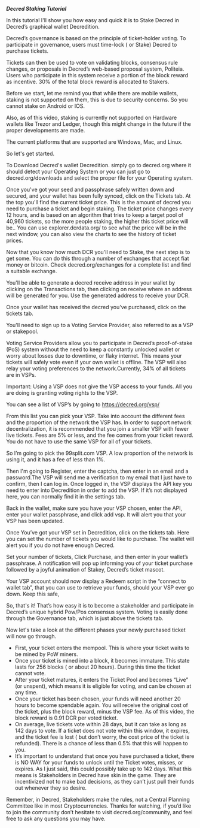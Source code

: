 ***Decred Staking Tutorial***

In this tutorial I'll show you how easy and quick it is to Stake Decred in Decred’s graphical wallet Decredition.

Decred’s governance is based on the principle of ticket-holder voting. To participate in governance, users must time-lock ( or Stake) Decred to purchase tickets. 

Tickets can then be used to vote on validating blocks, consensus rule changes, or proposals in Decred’s web-based proposal system, Politeia. Users who participate in this system receive a portion of the block reward as incentive. 30% of the total block reward is allocated to Stakers.

Before we start, let me remind you that while there are mobile wallets, staking is not supported on them, this is due to security concerns. So you cannot stake on Android or IOS.

Also, as of this video, staking is currently not supported on Hardware wallets like Trezor and Ledger, though this might change in the future if the proper developments are made.

The current platforms that are supported are Windows, Mac, and Linux.

So let's get started.

To Download Decred's wallet Decredition. simply go to decred.org where it should detect your Operating System or you can just go to decred.org/downloads and select the proper file for your Operating system.

Once you've got your seed and passphrase safely written down and secured, and your wallet has been fully synced, click on the Tickets tab. At the top you'll find the current ticket price. This is the amount of decred you need to purchase a ticket and begin staking. The ticket price changes every 12 hours, and is based on an algorithm that tries to keep a target pool of 40,960 tickets, so the more people staking, the higher this ticket price will be..  You can use explorer.dcrdata.org/ to see what the price will be in the next window, you can also view the charts to see the history of ticket prices.

Now that you know how much DCR you'll need to Stake, the next step is to get some. You can do this through a number of exchanges that accept fiat money or bitcoin. Check decred.org/exchanges for a complete list and find a suitable exchange.

You'll be able to generate a decred receive address in your wallet by clicking on the Transactions tab, then clicking on receive where an address will be generated for you. Use the generated address to receive your DCR.


Once your wallet has received the decred you've purchased, click on the tickets tab.

You'll need to sign up to a Voting Service Provider, also referred to as a VSP or stakepool. 

Voting Service Providers allow you to participate in Decred’s proof-of-stake (PoS) system without the need to keep a constantly unlocked wallet or worry about losses due to downtime, or flaky internet. This means your tickets will safely vote even if your own wallet is offline. The VSP will also relay your voting preferences  to the network.Currently, 34% of all tickets are in VSPs. 

Important: Using a VSP does not give the VSP access to your funds. All you are doing is granting voting rights to the VSP.

You can see a list of VSP’s by going to https://decred.org/vsp/

From this list you can pick your VSP. Take into account the different fees and the proportion of the network the VSP has. In order to support network decentralization, it is recommended that you join a smaller VSP with fewer live tickets. Fees are 5% or less, and the fee comes from your ticket reward. You do not have to use the same VSP for all of your tickets.

So I’m going to pick the 99split.com VSP. A low proportion of the network is using it, and it has a fee of less than 1%.

Then I'm going to Register, enter the captcha, then enter in an email and a password.The VSP will send me a verification to my email that I just have to confirm, then I can log in.  Once logged in, the VSP displays the API key you need to enter into Decredition in order to add the VSP. If it’s not displayed here, you can normally find it in the settings tab.

Back in the wallet, make sure you have your VSP chosen, enter the API, enter your wallet passphrase, and click add vsp. It will alert you that your VSP has been updated.


Once You’ve got your VSP set in Decredition, click on the tickets tab.
Here you can set the number of tickets you would like to purchase. The wallet will alert you if you do not have enough Decred.

Set your number of tickets, Click Purchase, and then enter in your wallet’s passphrase. A notification will pop up informing you of your ticket purchase followed by a joyful animation of Stakey, Decred’s ticket mascot.

Your VSP account should now display a Redeem script in the “connect to wallet tab”, that you can use to retrieve your funds, should your VSP ever go down. Keep this safe,

So, that's it! That’s how easy it is to become a stakeholder and participate in Decred’s unique hybrid Pow/Pos consensus system. Voting is easily done through the Governance tab, which is just above the tickets tab.

 Now let's take a look at the different phases your newly purchased ticket will now go through.

- First, your ticket enters the mempool. This is where your ticket waits to be mined by PoW miners.
- Once your ticket is mined into a block, it becomes immature. This state lasts for 256 blocks ( or about 20 hours). During this time the ticket cannot vote. 
- After your ticket matures, it enters the Ticket Pool and becomes “Live” (or unspent), which means it is eligible for voting, and can be chosen at any time.
- Once your ticket has been chosen, your funds will need another 20 hours to become spendable again. You will receive the original cost of the ticket, plus the block reward, minus the VSP fee. As of this video, the block reward is 0.91 DCR per voted ticket.
- On average, live tickets vote within 28 days, but it can take as long as 142 days to vote. If a ticket does not vote within this window, it expires, and the ticket fee is lost ( but don’t worry, the cost price of the ticket is refunded). There is a chance of less than 0.5% that this will happen to you.
- It’s important to understand that once you have purchased a ticket, there is NO WAY for your funds to unlock until the Ticket votes, misses, or expires. As I just said, this could possibly take up to 142 days. What this means is Stakeholders in Decred have skin in the game. They are incentivized not to make bad decisions, as they can’t just pull their funds out whenever they so desire.



Remember, in Decred, Stakeholders make the rules, not a Central Planning Committee like in most Cryptocurrencies. Thanks for watching, if you’d like to join the community don’t hesitate to visit decred.org/community, and feel free to ask any questions you may have.
